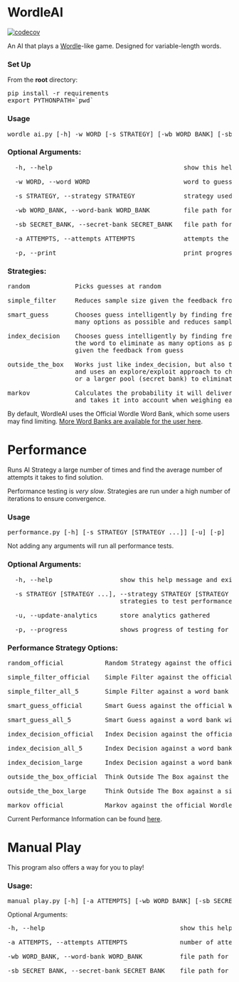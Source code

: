 # WordleAI
[![codecov](https://codecov.io/gh/franciscoturdera00/WordleAI/branch/main/graph/badge.svg?token=hsoJlTJT0Q)](https://codecov.io/gh/franciscoturdera00/WordleAI)

An AI that plays a <a href="https://www.nytimes.com/games/wordle/index.html" target="_blank">Wordle</a>-like game.
Designed for variable-length words.

### Set Up
From the **root** directory:
<pre>
pip install -r requirements
export PYTHONPATH=`pwd`
</pre>

### Usage
<pre>
wordle_ai.py [-h] -w WORD [-s STRATEGY] [-wb WORD_BANK] [-sb SECRET_BANK] [-a ATTEMPTS] [-p]
</pre>

### Optional Arguments:
<pre>
  -h, --help                                   show this help message and exit

  -w WORD, --word WORD                         word to guess

  -s STRATEGY, --strategy STRATEGY             strategy used in the game. Default: index_decision

  -wb WORD_BANK, --word-bank WORD_BANK         file path for word bank to be used

  -sb SECRET_BANK, --secret-bank SECRET_BANK   file path for auxiliary allowed guesses

  -a ATTEMPTS, --attempts ATTEMPTS             attempts the AI receives

  -p, --print                                  print progress of AI as it makes guesses
</pre>

### Strategies:
<pre>
random            Picks guesses at random

simple_filter     Reduces sample size given the feedback from previous guess

smart_guess       Chooses guess intelligently by finding frequency of letters to eliminate as
                  many options as possible and reduces sample size given the feedback from guess

index_decision    Chooses guess intelligently by finding frequency of letters at each index of
                  the word to eliminate as many options as possible and reduces sample size
                  given the feedback from guess

outside_the_box   Works just like index_decision, but also takes advantage of the secret bank
                  and uses an explore/exploit approach to choose words from the word bank
                  or a larger pool (secret bank) to eliminate more possible answers

markov            Calculates the probability it will deliver the correct answer in the following guess 
                  and takes it into account when weighing each possible guess
</pre>

By default, WordleAI uses the Official Wordle Word Bank, which some users may find limiting.
[More Word Banks are available for the user here](word_banks/).

# Performance

Runs AI Strategy a large number of times and find the average number of 
attempts it takes to find solution.

Performance testing is *very slow*. Strategies are run under a high number 
of iterations to ensure convergence.

### Usage
<pre>
performance.py [-h] [-s STRATEGY [STRATEGY ...]] [-u] [-p]
</pre>

Not adding any arguments will run all performance tests.
### Optional Arguments:
<pre>
  -h, --help                  show this help message and exit

  -s STRATEGY [STRATEGY ...], --strategy STRATEGY [STRATEGY ...]
                              strategies to test performance for

  -u, --update-analytics      store analytics gathered

  -p, --progress              shows progress of testing for each strategy tested
</pre>

### Performance Strategy Options:
<pre>
random_official           Random Strategy against the official Wordle word list

simple_filter_official    Simple Filter against the official Wordle word list

simple_filter_all_5       Simple Filter against a word bank with all 5 letter words

smart_guess_official      Smart Guess against the official Wordle word list

smart_guess_all_5         Smart Guess against a word bank with all 5 letter words

index_decision_official   Index Decision against the official Wordle word list

index_decision_all_5      Index Decision against a word bank with all 5 letter words

index_decision_large      Index Decision against a word bank against a simplified 5 letter words list

outside_the_box_official  Think Outside The Box against the official Wordle word list and Official Guess List

outside_the_box_large     Think Outside The Box against a simplified 5 letter words list and all 5 letters Guess List

markov_official           Markov against the official Wordle word list
</pre>

Current Performance Information can be found [here](performance_analytics/analytics.json).

# Manual Play
This program also offers a way for you to play!

### Usage: 
<pre>
manual_play.py [-h] [-a ATTEMPTS] [-wb WORD_BANK] [-sb SECRET_BANK]
</pre>

Optional Arguments:
<pre>
-h, --help                                    show this help message and exit

-a ATTEMPTS, --attempts ATTEMPTS              number of attempts the player receives

-wb WORD_BANK, --word-bank WORD_BANK          file path for Word Bank to be used for game

-sb SECRET_BANK, --secret-bank SECRET_BANK    file path for auxiliary allowed guesses
</pre>

